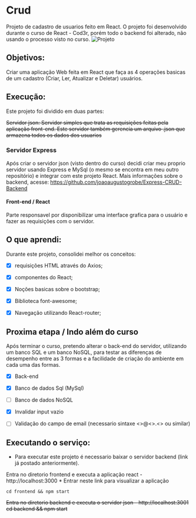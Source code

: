 # Crud
Projeto de cadastro de usuarios feito em React.
O projeto foi desenvolvido durante o curso de React - Cod3r, porém todo o backend foi alterado, não usando o processo visto no curso.
![Projeto](https://i.imgur.com/7OX4xmb.png)

## Objetivos:
Criar uma aplicação Web feita em React que faça as 4 operações basicas de um cadastro (Criar, Ler, Atualizar e Deletar) usuários.


## Execução:
Este projeto foi dividido em duas partes:

~~Servidor json:
Servidor simples que trata as requisições feitas pela aplicação front-end.
Este servidor também gerencia um arquivo .json que armazena todos os dados dos usuarios~~

### Servidor Express
Após criar o servidor json (visto dentro do curso) decidi criar meu proprio servidor usando Express e MySql (o mesmo se encontra em meu outro repositório) e integrar com este projeto React. Mais informações sobre o backend, acesse: https://github.com/joaoaugustogrobe/Express-CRUD-Backend


#### Front-end / React
Parte responsavel por disponibilizar uma interface grafica para o usuário e fazer as requisições com o servidor.


## O que aprendi:
Durante este projeto, consolidei melhor os conceitos:

- [x] requisições HTML através do Axios;
- [x] componentes do React;
- [x] Noções basicas sobre o bootstrap;
- [x] Biblioteca font-awesome;
- [x] Navegação utilizando React-router;



## Proxima etapa / Indo além do curso
Após terminar o curso, pretendo alterar o back-end do servidor, utilizando um banco SQL e um banco NoSQL, para testar as diferenças de desempenho entre as 3 formas e a facilidade de criação do ambiente em cada uma das formas.
- [x] Back-end
- [x] Banco de dados Sql (MySql)
- [ ] Banco de dados NoSQL
- [x] Invalidar input vazio
- [ ] Validação do campo de email (necessario sintaxe <>@<>.<> ou similar)



## Executando o serviço:
* Para executar este projeto é necessario baixar o servidor backend (link já postado anteriormente).

Entra no diretorio frontend e executa a aplicação react - http://localhost:3000 * Entrar neste link para visualizar a aplicação
```
cd frontend && npm start
```

~~Entra no diretorio backend e executa o servidor json - http://localhost:3001
cd backend && npm start~~



